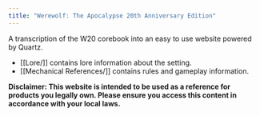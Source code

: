 ```yaml
---
title: "Werewolf: The Apocalypse 20th Anniversary Edition"
---
```


A transcription of the W20 corebook into an easy to use website powered by Quartz.

* [[Lore/]] contains lore information about the setting.
* [[Mechanical References/]] contains rules and gameplay information.

**Disclaimer: This website is intended to be used as a reference for products you legally own. Please ensure you access this content in accordance with your local laws.**